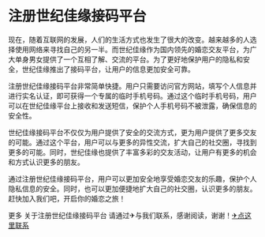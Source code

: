 # 注册世纪佳缘接码平台

现在，随着互联网的发展，人们的生活方式也发生了很大的改变。越来越多的人选择使用网络来寻找自己的另一半。而世纪佳缘作为国内领先的婚恋交友平台，为广大单身男女提供了一个互相了解、交流的平台。为了更好地保护用户的隐私和安全，世纪佳缘推出了接码平台，让用户的信息更加安全可靠。

注册世纪佳缘接码平台非常简单快捷。用户只需要访问官方网站，填写个人信息并进行实名认证，即可获得一个专属的临时手机号码。通过这个临时手机号码，用户可以在世纪佳缘平台上接收和发送短信，保护个人手机号码不被泄露，确保信息的安全性。

世纪佳缘接码平台不仅仅为用户提供了安全的交流方式，更为用户提供了更多交友的可能。通过这个平台，用户可以与更多的异性交流，扩大自己的社交圈，寻找到更多的可能。同时，世纪佳缘也提供了丰富多彩的交友活动，让用户有更多的机会和方式认识更多的朋友。

通过注册世纪佳缘接码平台，用户可以更加安全地享受婚恋交友的乐趣，保护个人隐私信息的安全。同时，也可以更加便捷地扩大自己的社交圈，认识更多的朋友。赶快加入我们吧，开启你的婚恋之旅！

更多 关于注册世纪佳缘接码平台 请通过✈与我们联系，感谢阅读，谢谢！[✈点这里联系](https://lm.k02.cc)